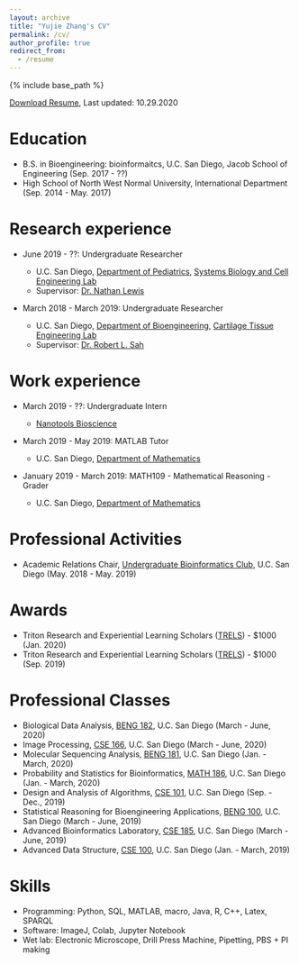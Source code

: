 ```yaml
---
layout: archive
title: "Yujie Zhang's CV"
permalink: /cv/
author_profile: true
redirect_from:
  - /resume
---
```


{% include base_path %}

<a href="https://github.com/yuz682/yuz682.github.io/raw/master/files/YujieZhangResume_10292020.pdf" download>Download Resume</a>, Last updated: 10.29.2020

Education
======
* B.S. in Bioengineering: bioinformaitcs, U.C. San Diego, Jacob School of Engineering (Sep. 2017 - ??)
* High School of North West Normal University, International Department (Sep. 2014 - May. 2017)

Research experience
======
* June 2019 - ??: Undergraduate Researcher
  * U.C. San Diego, [Department of Pediatrics](https://medschool.ucsd.edu/som/pediatrics/Pages/default.aspx), [Systems Biology and Cell Engineering Lab](http://lewislab.ucsd.edu)
  * Supervisor: [Dr. Nathan Lewis](https://profiles.ucsd.edu/nathan.lewis)
  
* March 2018 - March 2019: Undergraduate Researcher
  * U.C. San Diego, [Department of Bioengineering](http://be.ucsd.edu), [Cartilage Tissue Engineering Lab](https://sites.google.com/a/eng.ucsd.edu/cte/home/)
  * Supervisor: [Dr. Robert L. Sah](https://iem.ucsd.edu/people/profiles/robert-sah.html)

Work experience
======
* March 2019 - ??: Undergraduate Intern
  * [Nanotools Bioscience](https://www.nanotoolsbio.com)

* March 2019 - May 2019: MATLAB Tutor
  * U.C. San Diego, [Department of Mathematics](https://math.ucsd.edu)
  
* January 2019 - March 2019: MATH109 - Mathematical Reasoning - Grader
  * U.C. San Diego, [Department of Mathematics](https://math.ucsd.edu)

Professional Activities
======
* Academic Relations Chair, [Undergraduate Bioinformatics Club](https://ubicucsd.github.io), U.C. San Diego (May. 2018 - May. 2019)

Awards
======

* Triton Research and Experiential Learning Scholars ([TRELS](https://ubicucsd.github.io)) - $1000 (Jan. 2020)
* Triton Research and Experiential Learning Scholars ([TRELS](https://ubicucsd.github.io)) - $1000 (Sep. 2019)

Professional Classes
======

* Biological Data Analysis, [BENG 182](https://www.ucsd.edu/catalog/courses/BENG.html), U.C. San Diego (March - June, 2020)
* Image Processing, [CSE 166](https://www.ucsd.edu/catalog/courses/CSE.html), U.C. San Diego (March - June, 2020)
* Molecular Sequencing Analysis, [BENG 181](https://www.ucsd.edu/catalog/courses/BENG.html), U.C. San Diego (Jan. - March, 2020)
* Probability and Statistics for Bioinformatics, [MATH 186](https://www.ucsd.edu/catalog/courses/MATH.html), U.C. San Diego (Jan. - March, 2020)
* Design and Analysis of Algorithms, [CSE 101](https://www.ucsd.edu/catalog/courses/CSE.html), U.C. San Diego (Sep. - Dec., 2019)
* Statistical Reasoning for Bioengineering Applications, [BENG 100](https://www.ucsd.edu/catalog/courses/BENG.html), U.C. San Diego (March - June, 2019)
* Advanced Bioinformatics Laboratory, [CSE 185](https://www.ucsd.edu/catalog/courses/CSE.html), U.C. San Diego (March - June, 2019)
* Advanced Data Structure, [CSE 100](https://www.ucsd.edu/catalog/courses/CSE.html), U.C. San Diego (Jan. - March, 2019)

Skills
======
* Programming: Python, SQL, MATLAB, macro, Java, R, C++, Latex, SPARQL
* Software: ImageJ, Colab, Jupyter Notebook
* Wet lab: Electronic Microscope, Drill Press Machine, Pipetting, PBS + PI making
